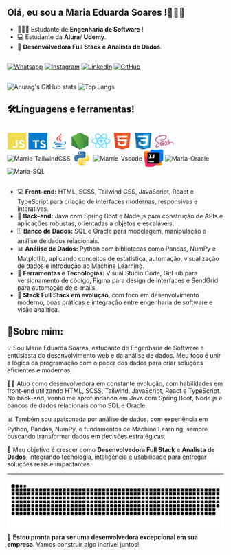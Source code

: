 ## Olá, eu sou a **Maria Eduarda Soares** !💛👋🏻



- 👩🏻‍🎓 Estudante de **Engenharia de Software** !
- 💻 Estudante da **Alura**/ **Udemy**.
- 🧩 **Desenvolvedora Full Stack e Analista de Dados**.
##
  

[![Whatsapp](https://img.shields.io/badge/WhatsApp-25D366?style=for-the-badge&logo=whatsapp&logoColor=white)](https://wa.me/5562982781169)
[![Instagram](https://img.shields.io/badge/Instagram-%23E4405F.svg?style=for-the-badge&logo=Instagram&logoColor=white)](https://www.instagram.com/marrie_356/)
[![LinkedIn](https://img.shields.io/badge/linkedin-%230077B5.svg?style=for-the-badge&logo=linkedin&logoColor=white)](https://www.linkedin.com/in/marriesoares/)
[![GitHub](https://img.shields.io/badge/GitHub-181717?style=for-the-badge&logo=github&logoColor=white)](https://github.com/Marriesm)

##


![Anurag's GitHub stats](https://github-readme-stats.vercel.app/api?username=Marriesm&show_icons=true&theme=radical&langs_count=8)
![Top Langs](https://github-readme-stats.vercel.app/api/top-langs/?username=Marriesm&layout=compact&theme=radical)



## 🛠️Linguagens e ferramentas!

<div style="display: inline_block"><br>
  <img align="center" alt="Marrie-Js" height="40" width="45" src="https://raw.githubusercontent.com/devicons/devicon/master/icons/javascript/javascript-plain.svg">
  <img align="center" alt="Marrie-Typescript" height="40" width="45" src="https://raw.githubusercontent.com/devicons/devicon/master/icons/typescript/typescript-original.svg">
  <img align="center" alt="Maria-Java" height="40" width="45" src="https://raw.githubusercontent.com/devicons/devicon/master/icons/java/java-original.svg" />
  <img align="center" alt="Marrie-NodeJs" height="40" width="45" src="https://raw.githubusercontent.com/devicons/devicon/master/icons/nodejs/nodejs-original.svg">
  <img align="center" alt="Marrie-React" height="40" width="45" src="https://raw.githubusercontent.com/devicons/devicon/master/icons/react/react-original.svg">
  <img align="center" alt="Marrie-HTML" height="40" width="45" src="https://raw.githubusercontent.com/devicons/devicon/master/icons/html5/html5-original.svg">
  <img align="center" alt="Marrie-CSS" height="40" width="45" src="https://raw.githubusercontent.com/devicons/devicon/master/icons/css3/css3-original.svg">
  <img align="center" alt="Marrie-SCSS" height="40" width="45" src="https://raw.githubusercontent.com/devicons/devicon/master/icons/sass/sass-original.svg">
  <img align="center" alt="Marrie-TailwindCSS" height="40" width="45" src="https://www.vectorlogo.zone/logos/tailwindcss/tailwindcss-icon.svg">
  <img align="center" alt="Marrie-Python" height="40" width="45" src="https://raw.githubusercontent.com/devicons/devicon/master/icons/python/python-original.svg">
  <img align="center" alt="Marrie-Vscode" height="40" width="45" src="https://cdn.jsdelivr.net/gh/devicons/devicon/icons/vscode/vscode-original.svg">
  <img align="center" alt="Marrie-IntelliJ" height="40" width="45" src="https://raw.githubusercontent.com/devicons/devicon/master/icons/intellij/intellij-original.svg">
  <img align="center" alt="Maria-Oracle" height="40" width="45" src="https://img.shields.io/badge/Oracle-F80000?style=for-the-badge&logo=oracle&logoColor=white" />
  <img align="center" alt="Maria-SQL" height="40" width="45" src="https://cdn.jsdelivr.net/gh/devicons/devicon/icons/mysql/mysql-original.svg" />
  
</div>

##
- 💻 **Front-end:** HTML, SCSS, Tailwind CSS, JavaScript, React e TypeScript para criação de interfaces modernas, responsivas e interativas.
- 🧠 **Back-end:** Java com Spring Boot e Node.js para construção de APIs e aplicações robustas, orientadas a objetos e escaláveis.
- 🗄️ **Banco de Dados:** SQL e Oracle para modelagem, manipulação e análise de dados relacionais.
- 📊 **Análise de Dados:** Python com bibliotecas como Pandas, NumPy e Matplotlib, aplicando conceitos de estatística, automação, visualização de dados e introdução ao Machine Learning.
- 🧪 **Ferramentas e Tecnologias:** Visual Studio Code, GitHub para versionamento de código, Figma para design de interfaces e SendGrid para automação de e-mails.
- 🚀 **Stack Full Stack em evolução**, com foco em desenvolvimento moderno, boas práticas e integração entre engenharia de software e visão analítica.


## 🌟**Sobre mim:**

💡 Sou Maria Eduarda Soares, estudante de Engenharia de Software e entusiasta do desenvolvimento web e da análise de dados. Meu foco é unir a lógica da programação com o poder dos dados para criar soluções eficientes e modernas.

👩‍💻 Atuo como desenvolvedora em constante evolução, com habilidades em front-end utilizando HTML, SCSS, Tailwind, JavaScript, React e TypeScript. No back-end, venho me aprofundando em Java com Spring Boot, Node.js e bancos de dados relacionais como SQL e Oracle.

📊 Também sou apaixonada por análise de dados, com experiência em Python, Pandas, NumPy, e fundamentos de Machine Learning, sempre buscando transformar dados em decisões estratégicas.

🚀 Meu objetivo é crescer como **Desenvolvedora Full Stack** e **Analista de Dados**, integrando tecnologia, inteligência e usabilidade para entregar soluções reais e impactantes.


  ---

  <picture align="center">
  <source media="(prefers-color-scheme: dark)" srcset="https://raw.githubusercontent.com/mari4souza/mari4souza/output/github-contribution-grid-snake-dark.svg">
  <source media="(prefers-color-scheme: light)" srcset="https://raw.githubusercontent.com/mari4souza/mari4souza/output/github-contribution-grid-snake-dark.svg">
  <img align="center" alt="github contribution grid snake animation" src="https://raw.githubusercontent.com/mari4souza/mari4souza/output/github-contribution-grid-snake.svg">
</picture>

 🚀 **Estou pronta para ser uma desenvolvedora excepcional em sua empresa**. Vamos construir algo incrível juntos!
  



